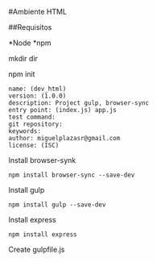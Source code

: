 #Ambiente HTML

##Requisitos

*Node
*npm

mkdir dir

npm init

```
name: (dev_html)
version: (1.0.0)
description: Project gulp, browser-sync
entry point: (index.js) app.js
test command:
git repository:
keywords:
author: miguelplazasr@gmail.com
license: (ISC)
```

Install browser-synk
```
npm install browser-sync --save-dev
```

Install gulp
```
npm install gulp --save-dev
```

Install express
```
npm install express
```

Create gulpfile.js

